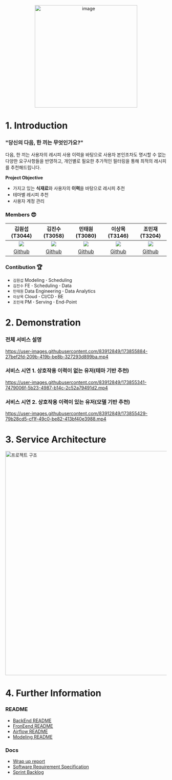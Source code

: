 <p align="center"><img width="320" alt="image" src="https://user-images.githubusercontent.com/83912849/173538652-4d038ef3-7395-4f70-9edc-542aea685a4c.png"></p>

# 1. Introduction
### "당신의 다음, 한 끼는 무엇인가요?"  
  
다음, 한 끼는 사용자의 레시피 사용 이력을 바탕으로 사용자 본인조차도 명시할 수 없는 다양한 요구사항들을 반영하고, 개인별로 필요한 추가적인 필터링을 통해 최적의 레시피를 추천해드립니다.  

**Project Objective**
  - 가지고 있는 **식재료**와 사용자의 **이력**을 바탕으로 레시피 추천
  - 테마별 레시피 추천
  - 사용자 계정 관리  

### Members 😎
|김원섭(T3044)|김진수(T3058)|민태원(T3080)|이상목(T3146)|조민재(T3204)|
|:--:|:--:|:--:|:--:|:--:|
|[![](https://avatars.githubusercontent.com/u/83912849?v=4)](https://github.com/whattSUPkim)|[![](https://avatars.githubusercontent.com/u/70852156?v=4)](https://github.com/KimJinSuPKNU)|[![](https://avatars.githubusercontent.com/u/62104797?v=4)](https://github.com/mintaewon)|[![](https://avatars.githubusercontent.com/u/62589993?v=4)](https://github.com/SNMHZ)|[![](https://avatars.githubusercontent.com/u/77037041?v=4)](https://github.com/binyf)|
|[Github](https://github.com/whattSUPkim)|[Github](https://github.com/KimJinSuPKNU)|[Github](https://github.com/mintaewon)|[Github](https://github.com/SNMHZ)|[Github](https://github.com/binyf)|

### Contibution 🏆
- `김원섭` Modeling **·** Scheduling
- `김진수` FE **·** Scheduling **·** Data
- `민태원` Data Engineering **·** Data Analytics
- `이상목` Cloud **·** CI/CD **·** BE
- `조민재` PM **·** Serving **·** End-Point


# 2. Demonstration 
### 전체 서비스 설명

https://user-images.githubusercontent.com/83912849/173855884-27bef2fd-209b-419b-be8b-327293d899ba.mp4

### 서비스 시연 1. 상호작용 이력이 없는 유저(테마 기반 추천)

https://user-images.githubusercontent.com/83912849/173855341-7479006f-5b23-4987-b14c-2c52a79491d2.mp4

### 서비스 시연 2. 상호작용 이력이 있는 유저(모델 기반 추천)

https://user-images.githubusercontent.com/83912849/173855429-79b28cd5-cf1f-49c0-be82-413bf40e3988.mp4

# 3. Service Architecture
<img width="700" alt="프로젝트 구조" src="https://user-images.githubusercontent.com/83912849/173310755-c8117c50-e9d3-466b-9e38-92cd3b3a5539.png">


# 4. Further Information
### README
- [BackEnd README](https://github.com/boostcampaitech3/final-project-level3-recsys-13/tree/master/backend)
- [FronEend README](https://github.com/boostcampaitech3/final-project-level3-recsys-13/tree/master/frontend)
- [Airflow README](https://github.com/boostcampaitech3/final-project-level3-recsys-13/tree/master/airflow)
- [Modeling README](https://github.com/boostcampaitech3/final-project-level3-recsys-13/tree/master/modeling)
### Docs
- [Wrap up report](https://drive.google.com/file/d/1W6aFEr6iPoF7YV_bGBKI8nnSOslZGwa3/view?usp=sharing)
- [Software Requirement Specification](https://github.com/boostcampaitech3/final-project-level3-recsys-13/tree/master/docs)
- [Sprint Backlog](https://abundant-foxglove-fab.notion.site/Team-Re-LU-product-serving-c8daad49be544bb5802075b3716b5aa3)
